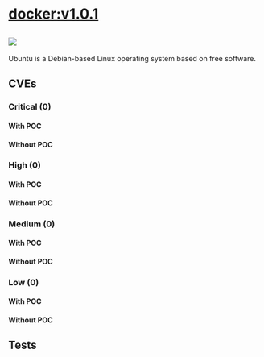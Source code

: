 # [docker:v1.0.1](https://hub.docker.com/_/docker?tab=tags)
![](https://img.shields.io/static/v1?label=tag&message=v1.0.1&color=blue)
---
<p>
Ubuntu is a Debian-based Linux operating system based on free software.
</p>

## CVEs
### Critical (0)
#### With POC

#### Without POC


### High (0)
#### With POC

#### Without POC


### Medium (0)
#### With POC

#### Without POC


### Low (0)
#### With POC

#### Without POC


## Tests
